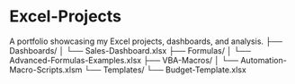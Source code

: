 # Excel-Projects
A portfolio showcasing my Excel projects, dashboards, and analysis.
├── Dashboards/
│   └── Sales-Dashboard.xlsx
├── Formulas/
│   └── Advanced-Formulas-Examples.xlsx
├── VBA-Macros/
│   └── Automation-Macro-Scripts.xlsm
└── Templates/
    └── Budget-Template.xlsx
